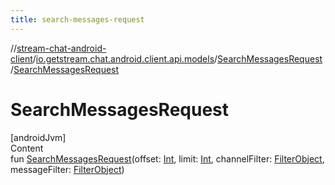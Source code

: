 ```yaml
---
title: search-messages-request
---
```

//[stream-chat-android-client](../../../index.md)/[io.getstream.chat.android.client.api.models](../index.md)/[SearchMessagesRequest](index.md)/[SearchMessagesRequest](SearchMessagesRequest.md)



# SearchMessagesRequest  
[androidJvm]  
Content  
fun [SearchMessagesRequest](SearchMessagesRequest.md)(offset: [Int](https://kotlinlang.org/api/latest/jvm/stdlib/kotlin/-int/index.html), limit: [Int](https://kotlinlang.org/api/latest/jvm/stdlib/kotlin/-int/index.html), channelFilter: [FilterObject](../FilterObject/index.md), messageFilter: [FilterObject](../FilterObject/index.md))  



